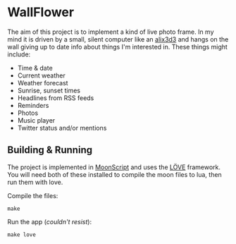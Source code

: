 WallFlower
==========

The aim of this project is to implement a kind of live photo frame. In
my mind it is driven by a small, silent computer like an [alix3d3] and
hangs on the wall giving up to date info about things I'm interested
in. These things might include:

* Time & date
* Current weather
* Weather forecast
* Sunrise, sunset times
* Headlines from RSS feeds
* Reminders
* Photos
* Music player
* Twitter status and/or mentions

[alix3d3]: http://pcengines.ch/alix3d3.htm

Building & Running
------------------

The project is implemented in [MoonScript][moonscript] and uses the
[LÖVE][love] framework. You will need both of these installed to compile
the moon files to lua, then run them with love.

[moonscript]: http://moonscript.org/
[love]: https://love2d.org/

Compile the files:

    make

Run the app (*couldn't resist*):

    make love
